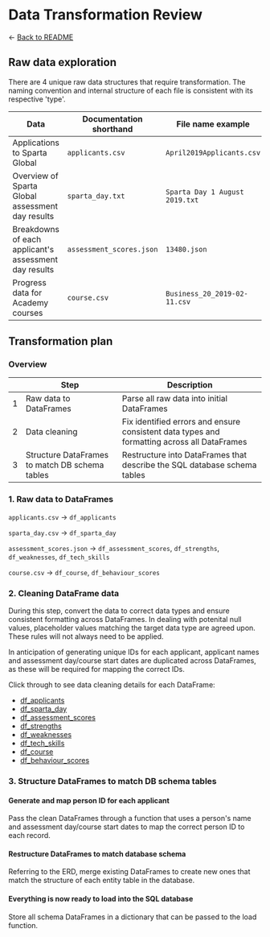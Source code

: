 # Data Transformation Review
&larr; [Back to README](../README.md)

## Raw data exploration
There are 4 unique raw data structures that require transformation. The naming convention and internal structure of each file is consistent with its respective 'type'.

| Data													| Documentation shorthand	| File name example              |
|-------------------------------------------------------|---------------------------|--------------------------------|	
| Applications to Sparta Global							| `applicants.csv`			| `April2019Applicants.csv`		 |
| Overview of Sparta Global assessment day results		| `sparta_day.txt`			| `Sparta Day 1 August 2019.txt` |
| Breakdowns of each applicant's assessment day results | `assessment_scores.json`	| `13480.json`					 |
| Progress data for Academy courses						| `course.csv`				| `Business_20_2019-02-11.csv`	 |

## Transformation plan
### Overview
|   | Step												| Description																				    |
|---|---------------------------------------------------|-----------------------------------------------------------------------------------------------|
| 1 | Raw data to DataFrames							| Parse all raw data into initial DataFrames													|
| 2 | Data cleaning										| Fix identified errors and ensure consistent data types and formatting across all DataFrames	|
| 3 | Structure DataFrames to match DB schema tables	| Restructure into DataFrames that describe the SQL database schema tables						|   

### 1. Raw data to DataFrames
`applicants.csv` &rarr; `df_applicants`

`sparta_day.csv` &rarr; `df_sparta_day`

`assessment_scores.json` &rarr; `df_assessment_scores`, `df_strengths`, `df_weaknesses`, `df_tech_skills`

`course.csv` &rarr; `df_course`, `df_behaviour_scores`

### 2. Cleaning DataFrame data
During this step, convert the data to correct data types and ensure consistent formatting across DataFrames. In dealing with potenital null values, placeholder values matching the target data type are agreed upon. These rules will not always need to be applied.

In anticipation of generating unique IDs for each applicant, applicant names and assessment day/course start dates are duplicated across DataFrames, as these will be required for mapping the correct IDs.

Click through to see data cleaning details for each DataFrame:
- [df_applicants](dtr_sub/dtr_2_df_applicants.md)
- [df_sparta_day](dtr_sub/dtr_2_df_sparta_day.md)
- [df_assessment_scores](dtr_sub/dtr_2_df_assessment_scores.md)
- [df_strengths](dtr_sub/dtr_2_df_strengths.md)
- [df_weaknesses](dtr_sub/dtr_2_df_weaknesses.md)
- [df_tech_skills](dtr_sub/dtr_2_df_tech_skills.md)
- [df_course](dtr_sub/dtr_2_df_course.md)
- [df_behaviour_scores](dtr_sub/dtr_2_df_behaviour_scores.md)

### 3. Structure DataFrames to match DB schema tables
#### Generate and map person ID for each applicant
Pass the clean DataFrames through a function that uses a person's name and assessment day/course start dates to map the correct person ID to each record.

#### Restructure DataFrames to match database schema
Referring to the ERD, merge existing DataFrames to create new ones that match the structure of each entity table in the database.

#### Everything is now ready to load into the SQL database
Store all schema DataFrames in a dictionary that can be passed to the load function.